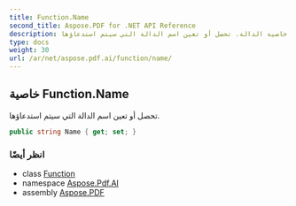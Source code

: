```yaml
---
title: Function.Name
second_title: Aspose.PDF for .NET API Reference
description: خاصية الدالة. تحصل أو تعين اسم الدالة التي سيتم استدعاؤها
type: docs
weight: 30
url: /ar/net/aspose.pdf.ai/function/name/
---
```

## خاصية Function.Name

تحصل أو تعين اسم الدالة التي سيتم استدعاؤها.

```csharp
public string Name { get; set; }
```

### انظر أيضًا

* class [Function](../)
* namespace [Aspose.Pdf.AI](../../../aspose.pdf.ai/)
* assembly [Aspose.PDF](../../../)